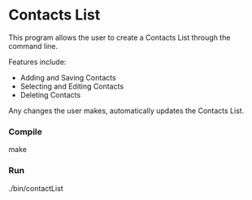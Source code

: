# Contacts List

This program allows the user to create a Contacts List through the command line.

Features include:
- Adding and Saving Contacts
- Selecting and Editing Contacts
- Deleting Contacts

Any changes the user makes, automatically updates the Contacts List.

### Compile
make
### Run
./bin/contactList
